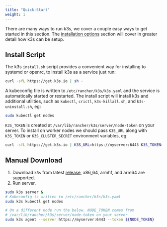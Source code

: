 ```yaml
---
title: "Quick-Start"
weight: 1
---
```


There are many ways to run k3s, we cover a couple easy ways to get started in this section.
The [installation options](../installation) section will cover in greater detail how k3s can be setup.

Install Script
--------------
The k3s `install.sh` script provides a convenient way for installing to systemd or openrc,
to install k3s as a service just run:
```bash
curl -sfL https://get.k3s.io | sh -
```

A kubeconfig file is written to `/etc/rancher/k3s/k3s.yaml` and the service is automatically started or restarted.
The install script will install k3s and additional utilities, such as `kubectl`, `crictl`, `k3s-killall.sh`, and `k3s-uninstall.sh`, eg:

```bash
sudo kubectl get nodes
```

`K3S_TOKEN` is created at `/var/lib/rancher/k3s/server/node-token` on your server.
To install on worker nodes we should pass `K3S_URL` along with
`K3S_TOKEN` or `K3S_CLUSTER_SECRET` environment variables, eg:
```bash
curl -sfL https://get.k3s.io | K3S_URL=https://myserver:6443 K3S_TOKEN=XXX sh -
```

Manual Download
---------------
1. Download `k3s` from latest [release](https://github.com/rancher/k3s/releases/latest), x86_64, armhf, and arm64 are supported.
2. Run server.

```bash
sudo k3s server &
# Kubeconfig is written to /etc/rancher/k3s/k3s.yaml
sudo k3s kubectl get nodes

# On a different node run the below. NODE_TOKEN comes from 
# /var/lib/rancher/k3s/server/node-token on your server
sudo k3s agent --server https://myserver:6443 --token ${NODE_TOKEN}
```

